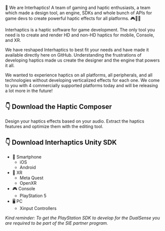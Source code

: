 👋 We are Interhaptics! A team of gaming and haptic enthusiasts, a team which made a design tool, an engine, SDKs and whole bunch of APIs for game devs to create powerful haptic effects for all platforms. 🎮📱🥽

Interhaptics is a haptic software for game development. The only tool you need is to create and render HD and non-HD haptics for mobile, Console, and XR.  

We have reshaped Interhaptics to best fit your needs and have made it available directly here on GitHub. Understanding the frustrations of developing haptics made us create the designer and the engine that powers it all.  

We wanted to experience haptics on all platforms, all peripherals, and all technologies without developing verticalized effects for each one. We come to you with 4 commercially supported platforms today and will be releasing a lot more in the future!  

 ## 👇 Download the Haptic Composer  

Design your haptics effects based on your audio. Extract the haptics features and optimize them with the editing tool.  

## 👇 Download Interhaptics Unity SDK  

+ 📱 Smartphone
  + iOS
  + Android
+ 🥽 XR
  + Meta Quest  
  + OpenXR 
+ 🎮 Console  
  + PlayStation 5 
+  🖥️ PC   
    + Xinput Controllers
 
  
*Kind reminder: To get the PlayStation SDK to develop for the DualSense you are required to be part of the SIE partner program.*
